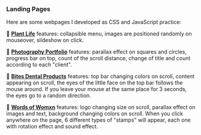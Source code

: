 ### Landing Pages

Here are some webpages I developed as CSS and JavaScript practice:

🌿 **[Plant Life](https://plant-life.vercel.app/)** features: collapsible menu, images are positioned randomly on mouseover, slideshow on click. 

📸 **[Photography Portfolio](https://parallax-photography.vercel.app)** features: parallax effect on squares and circles, progress bar on top, count of the scroll distance, change of title and count according to each "client".

🦷 **[Bites Dental Products](https://bites-dental.vercel.app)** features: top bar changing colors on scroll, content appearing on scroll, the eyes of the little face on the top bar follows the mouse around. If you leave your mouse at the same place for 3 seconds, the eyes go to a random direction.

👯 **[Words of Womxn](https://words-of-womxn.vercel.app)** features: logo changing size on scroll, parallax effect on images and text, background changing colors on scroll. When you click anywhere on the page, 6 different types of "stamps" will appear, each one with rotation effect and sound effect. 
